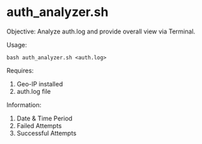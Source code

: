 # auth_analyzer.sh
Objective: Analyze auth.log and provide overall view via Terminal.

Usage:

	bash auth_analyzer.sh <auth.log>

Requires:
  1) Geo-IP installed
  2) auth.log file

Information:
1) Date & Time Period
2) Failed Attempts
3) Successful Attempts
